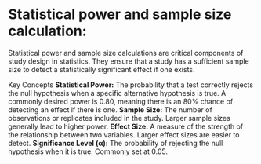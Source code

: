 # Statistical power and sample size calculation: 

Statistical power and sample size calculations are critical components of study design in statistics. They ensure that a study has a sufficient sample size to detect a statistically significant effect if one exists.

Key Concepts
**Statistical Power:** The probability that a test correctly rejects the null hypothesis when a specific alternative hypothesis is true. A commonly desired power is 0.80, meaning there is an 80% chance of detecting an effect if there is one.
**Sample Size:** The number of observations or replicates included in the study. Larger sample sizes generally lead to higher power.
**Effect Size:** A measure of the strength of the relationship between two variables. Larger effect sizes are easier to detect.
**Significance Level (α):** The probability of rejecting the null hypothesis when it is true. Commonly set at 0.05.
